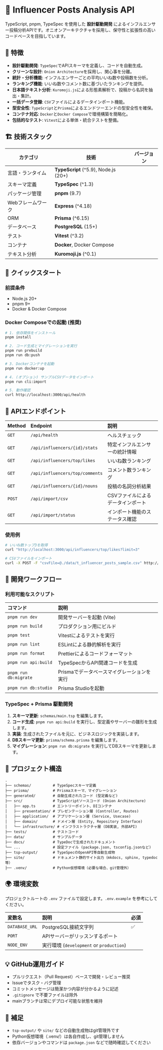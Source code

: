 # 🚀 Influencer Posts Analysis API

TypeScript, pnpm, TypeSpec を使用した **設計駆動開発** によるインフルエンサー投稿分析APIです。オニオンアーキテクチャを採用し、保守性と拡張性の高いコードベースを目指しています。

## 🌟 特徴

- **設計駆動開発**: `TypeSpec`でAPIスキーマを定義し、コードを自動生成。
- **クリーンな設計**: `Onion Architecture`を採用し、関心事を分離。
- **統計・分析機能**: インフルエンサーごとの平均いいね数や投稿数を分析。
- **ランキング機能**: いいね数やコメント数に基づいたランキングを提供。
- **日本語テキスト分析**: `Kuromoji.js`による形態素解析で、投稿から名詞を抽出・集計。
- **一括データ登録**: `CSV`ファイルによるデータインポート機能。
- **型安全性**: `TypeScript`と`Prisma`によるエンドツーエンドの型安全性を確保。
- **コンテナ対応**: `Docker`と`Docker Compose`で環境構築を簡略化。
- **包括的なテスト**: `Vitest`による単体・統合テストを整備。

## 🏗️ 技術スタック

| カテゴリ          | 技術                                 | バージョン |
| ----------------- | ------------------------------------ | ---------- |
| 言語・ランタイム  | **TypeScript** (^5.9), Node.js (20+) |
| スキーマ定義      | **TypeSpec** (^1.3)                  |
| パッケージ管理    | **pnpm** (9.7)                       |
| Webフレームワーク | **Express** (^4.18)                  |
| ORM               | **Prisma** (^6.15)                   |
| データベース      | **PostgreSQL** (15+)                 |
| テスト            | **Vitest** (^3.2)                    |
| コンテナ          | **Docker**, Docker Compose           |
| テキスト分析      | **Kuromoji.js** (^0.1)               |

## 🚀 クイックスタート

### 前提条件

- Node.js 20+
- pnpm 9+
- Docker & Docker Compose

### Docker Composeでの起動 (推奨)

```bash
# 1. 依存関係をインストール
pnpm install

# 2. コード生成とマイグレーションを実行
pnpm run prebuild
pnpm run db:push

# 3. Dockerコンテナを起動
pnpm run docker:up

# 4. (オプション) サンプルCSVデータをインポート
pnpm run cli:import

# 5. 動作確認
curl http://localhost:3000/api/health
```

## 📡 APIエンドポイント

| Method | Endpoint                        | 説明                              |
| :----- | :------------------------------ | :-------------------------------- |
| `GET`  | `/api/health`                   | ヘルスチェック                    |
| `GET`  | `/api/influencers/{id}/stats`   | 特定インフルエンサーの統計情報    |
| `GET`  | `/api/influencers/top/likes`    | いいね数ランキング                |
| `GET`  | `/api/influencers/top/comments` | コメント数ランキング              |
| `GET`  | `/api/influencers/{id}/nouns`   | 投稿の名詞分析結果                |
| `POST` | `/api/import/csv`               | CSVファイルによるデータインポート |
| `GET`  | `/api/import/status`            | インポート機能のステータス確認    |

### 使用例

```bash
# いいね数トップ3を取得
curl "http://localhost:3000/api/influencers/top/likes?limit=3"

# CSVファイルをインポート
curl -X POST -F "csvFile=@./data/t_influencer_posts_sample.csv" http://localhost:3000/api/import/csv
```

## 🔄 開発ワークフロー

### 利用可能なスクリプト

| コマンド              | 説明                                       |
| :-------------------- | :----------------------------------------- |
| `pnpm run dev`        | 開発サーバーを起動 (Vite)                  |
| `pnpm run build`      | プロダクション用にビルド                   |
| `pnpm test`           | Vitestによるテストを実行                   |
| `pnpm run lint`       | ESLintによる静的解析を実行                 |
| `pnpm run format`     | Prettierによるコードフォーマット           |
| `pnpm run api:build`  | TypeSpecからAPI関連コードを生成            |
| `pnpm run db:migrate` | Prismaでデータベースマイグレーションを実行 |
| `pnpm run db:studio`  | Prisma Studioを起動                        |

### TypeSpec + Prisma 駆動開発

1.  **スキーマ更新**: `schemas/main.tsp` を編集します。
2.  **コード生成**: `pnpm run api:build` を実行し、型定義やサーバーの雛形を生成します。
3.  **実装**: 生成されたファイルを元に、ビジネスロジックを実装します。
4.  **DBスキーマ更新**: `prisma/schema.prisma` を編集します。
5.  **マイグレーション**: `pnpm run db:migrate` を実行してDBスキーマを更新します。

## 📁 プロジェクト構造

```
.
├── schemas/          # TypeSpecスキーマ定義
├── prisma/           # Prismaスキーマ、マイグレーション
├── generated/        # 自動生成されたコード (型定義など)
├── src/              # TypeScriptソースコード (Onion Architecture)
│   ├── app.ts        # エントリーポイント、DIコンテナ
│   ├── presentation/ # プレゼンテーション層 (Controller, Routes)
│   ├── application/  # アプリケーション層 (Service, Usecase)
│   ├── domain/       # ドメイン層 (Entity, Repository Interface)
│   └── infrastructure/ # インフラストラクチャ層 (DB実装, 外部API)
├── tests/            # テストコード
├── data/             # サンプルデータ
├── docs/             # TypeDocで生成されたドキュメント
└── ...               # 設定ファイル (package.json, tsconfig.jsonなど)
├── tsp-output/       # TypeSpecのOpenAPI等自動生成物
├── site/             # ドキュメント静的サイト出力（mkdocs, sphinx, typedoc等）
├── .venv/            # Python仮想環境（必要な場合、git管理外）
```

## 🌍 環境変数

プロジェクトルートの `.env` ファイルで設定します。`.env.example` を参考にしてください。

| 変数名         | 説明                                     | 必須 |
| :------------- | :--------------------------------------- | :--- |
| `DATABASE_URL` | PostgreSQL接続文字列                     | ✅   |
| `PORT`         | APIサーバーがリッスンするポート          |      |
| `NODE_ENV`     | 実行環境 (`development` or `production`) |      |

## 💡 GitHub運用ガイド

- プルリクエスト（Pull Request）ベースで開発・レビュー推奨
- Issueでタスク・バグ管理
- コミットメッセージは簡潔かつ内容が分かるように記述
- `.gitignore` で不要ファイルは除外
- mainブランチは常にデプロイ可能な状態を維持

## 📝 補足

- `tsp-output/` や `site/` などの自動生成物はgit管理外です
- Python仮想環境（.venv/）は各自作成し、git管理しません
- 依存バージョンやコマンドは `package.json` などで随時確認してください

